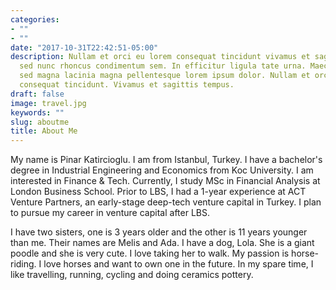 ```yaml
---
categories:
- ""
- ""
date: "2017-10-31T22:42:51-05:00"
description: Nullam et orci eu lorem consequat tincidunt vivamus et sagittis magna
  sed nunc rhoncus condimentum sem. In efficitur ligula tate urna. Maecenas massa
  sed magna lacinia magna pellentesque lorem ipsum dolor. Nullam et orci eu lorem
  consequat tincidunt. Vivamus et sagittis tempus.
draft: false
image: travel.jpg
keywords: ""
slug: aboutme
title: About Me 
---
```


My name is Pinar Katircioglu. I am from Istanbul, Turkey. I have a bachelor's degree in Industrial Engineering and Economics from Koc University. I am interested in Finance & Tech. Currently, I study MSc in Financial Analysis at London Business School. Prior to LBS, I had a 1-year experience at ACT Venture Partners, an early-stage deep-tech venture capital in Turkey. I plan to pursue my career in venture capital after LBS.

I have two sisters, one is 3 years older and the other is 11 years younger than me. Their names are Melis and Ada. I have a dog, Lola. She is a giant poodle and she is very cute. I love taking her to walk. My passion is horse-riding. I love horses and want to own one in the future. In my spare time, I like travelling, running, cycling and doing ceramics pottery. 